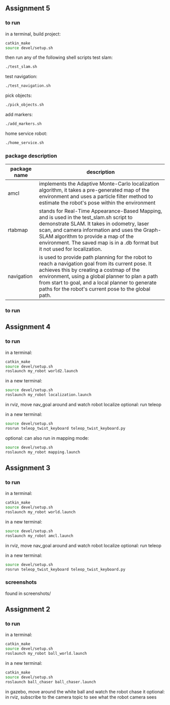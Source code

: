 ## Assignment 5
### to run
in a terminal, build project:
```bash
catkin_make
source devel/setup.sh
```
then run any of the following shell scripts
test slam:
```bash
./test_slam.sh
```
test navigation:
```bash
./test_navigation.sh
```
pick objects:
```bash
./pick_objects.sh
```
add markers:
```bash
./add_markers.sh
```
home service robot:
```bash
./home_service.sh
```
### package description
| package name | description |
|---|---|
| amcl | implements the Adaptive Monte-Carlo localization algorithm, it takes a pre-generated map  of the environment and uses a particle filter method to estimate the robot's pose within  the environment  |
| rtabmap | stands for Real-Time Appearance-Based Mapping, and is used in the test_slam.sh script to  demonstrate SLAM. It takes in odometry, laser scan, and camera information and uses the  Graph-SLAM algorithm to provide a map of the environment. The saved map is in a .db format  but it not used for localization. |
| navigation | is used to provide path planning for the robot to reach a navigation goal from its current pose. It achieves this by creating a costmap of the environment, using a global planner to  plan a path from start to goal, and a local planner to generate paths for the robot's current pose to the global path.  |
### to run

## Assignment 4
### to run
in a terminal:
```bash
catkin_make
source devel/setup.sh
roslaunch my_robot world2.launch
```

in a new terminal:
```bash
source devel/setup.sh
roslaunch my_robot localization.launch
```

in rviz, move nav_goal around and watch robot localize
optional: run teleop

in a new terminal:
```bash
source devel/setup.sh
rosrun teleop_twist_keyboard teleop_twist_keyboard.py
```

optional: can also run in mapping mode:
```bash
source devel/setup.sh
roslaunch my_robot mapping.launch
```

## Assignment 3
### to run
in a terminal:
```bash
catkin_make
source devel/setup.sh
roslaunch my_robot world.launch
```

in a new terminal:
```bash
source devel/setup.sh
roslaunch my_robot amcl.launch
```

in rviz, move nav_goal around and watch robot localize
optional: run teleop

in a new terminal:
```bash
source devel/setup.sh
rosrun teleop_twist_keyboard teleop_twist_keyboard.py
```

### screenshots
found in screenshots/

## Assignment 2
### to run
in a terminal:
```bash
catkin_make
source devel/setup.sh
roslaunch my_robot ball_world.launch
```

in a new terminal:
```bash
catkin_make
source devel/setup.sh
roslaunch ball_chaser ball_chaser.launch
```

in gazebo, move around the white ball and watch the robot chase it
optional: in rviz, subscribe to the camera topic to see what the robot camera sees



